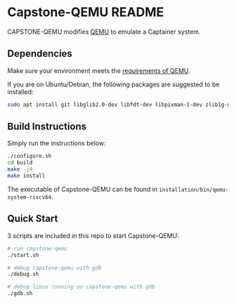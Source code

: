 # Capstone-QEMU README

CAPSTONE-QEMU modifies [QEMU](https://github.com/qemu/qemu) to emulate a Captainer system.

## Dependencies

Make sure your environment meets the [requirements of QEMU](https://wiki.qemu.org/Hosts/Linux).

If you are on Ubuntu/Debian, the following packages are suggested to be installed:

```sh
sudo apt install git libglib2.0-dev libfdt-dev libpixman-1-dev zlib1g-dev ninja-build libslirp-dev
```

## Build Instructions

Simply run the instructions below:

```sh
./configure.sh
cd build
make -j4
make install
```

The executable of Capstone-QEMU can be found in `installation/bin/qemu-system-riscv64`.

## Quick Start

3 scripts are included in this repo to start Capstone-QEMU:

```sh
# run capstone-qemu
./start.sh
```

```sh
# debug capstone-qemu with gdb
./debug.sh
```

```sh
# debug linux running on capstone-qemu with gdb
./gdb.sh
```
